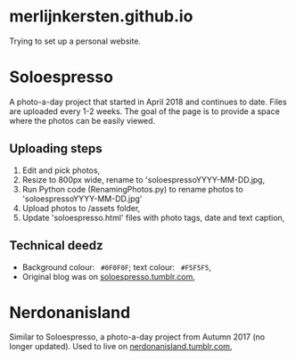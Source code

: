 # merlijnkersten.github.io
Trying to set up a personal website.

# Soloespresso
A photo-a-day project that started in April 2018 and continues to date. Files are uploaded every 1-2 weeks. The goal of the page is to provide a space where the photos can be easily viewed.

## Uploading steps
1. Edit and pick photos,
2. Resize to 800px wide, rename to 'soloespressoYYYY-MM-DD<asdf>.jpg,
3. Run Python code (RenamingPhotos.py) to rename photos to 'soloespressoYYYY-MM-DD.jpg'
4. Upload photos to /assets folder,
5. Update 'soloespresso.html' files with photo tags, date and text caption,
  
## Technical deedz
* Background colour: ` #0F0F0F`; text colour: ` #F5F5F5`,
* Original blog was on [soloespresso.tumblr.com](https://soloespresso.tumblr.com "soloespresso.tumblr.com"),

# Nerdonanisland
Similar to Soloespresso, a photo-a-day project from Autumn 2017 (no longer updated). Used to live on [nerdonanisland.tumblr.com](https://nerodonanisland.tumblr.com "nerdonanisland.tumblr.com"),
